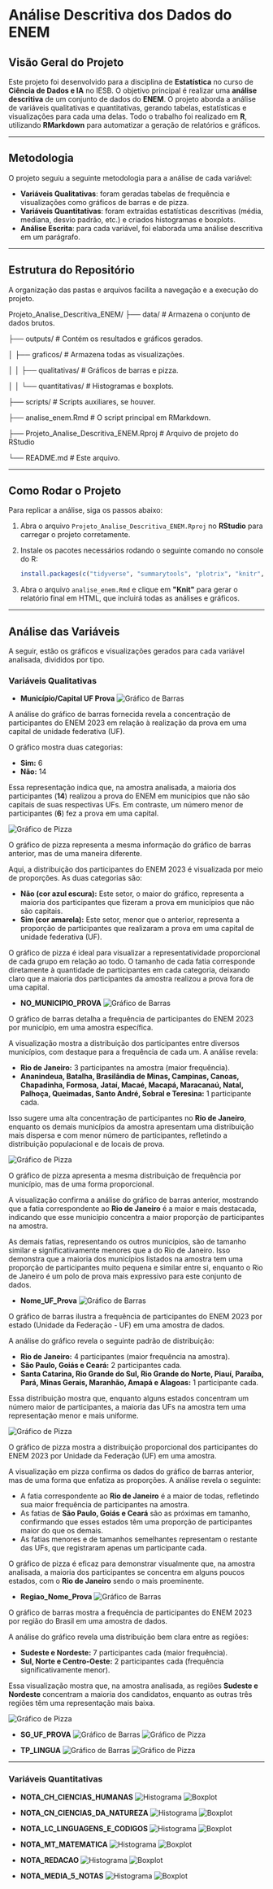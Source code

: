 # Análise Descritiva dos Dados do ENEM

## Visão Geral do Projeto
Este projeto foi desenvolvido para a disciplina de **Estatística** no curso de **Ciência de Dados e IA** no IESB. O objetivo principal é realizar uma **análise descritiva** de um conjunto de dados do **ENEM**. O projeto aborda a análise de variáveis qualitativas e quantitativas, gerando tabelas, estatísticas e visualizações para cada uma delas. Todo o trabalho foi realizado em **R**, utilizando **RMarkdown** para automatizar a geração de relatórios e gráficos.

---

## Metodologia

O projeto seguiu a seguinte metodologia para a análise de cada variável:

* **Variáveis Qualitativas**: foram geradas tabelas de frequência e visualizações como gráficos de barras e de pizza.
* **Variáveis Quantitativas**: foram extraídas estatísticas descritivas (média, mediana, desvio padrão, etc.) e criados histogramas e boxplots.
* **Análise Escrita**: para cada variável, foi elaborada uma análise descritiva em um parágrafo.

---

## Estrutura do Repositório
A organização das pastas e arquivos facilita a navegação e a execução do projeto.

Projeto_Analise_Descritiva_ENEM/
├── data/                      # Armazena o conjunto de dados brutos.

├── outputs/                   # Contém os resultados e gráficos gerados.

│   ├── graficos/              # Armazena todas as visualizações.

│   │   ├── qualitativas/      # Gráficos de barras e pizza.

│   │   └── quantitativas/     # Histogramas e boxplots.

├── scripts/                   # Scripts auxiliares, se houver.

├── analise_enem.Rmd           # O script principal em RMarkdown.

├── Projeto_Analise_Descritiva_ENEM.Rproj # Arquivo de projeto do RStudio

└── README.md                  # Este arquivo.

---

## Como Rodar o Projeto
Para replicar a análise, siga os passos abaixo:

1.  Abra o arquivo `Projeto_Analise_Descritiva_ENEM.Rproj` no **RStudio** para carregar o projeto corretamente.
2.  Instale os pacotes necessários rodando o seguinte comando no console do R:

    ```r
    install.packages(c("tidyverse", "summarytools", "plotrix", "knitr", "kableExtra", "readxl"))
    ```

3.  Abra o arquivo `analise_enem.Rmd` e clique em **"Knit"** para gerar o relatório final em HTML, que incluirá todas as análises e gráficos.

---

## Análise das Variáveis
A seguir, estão os gráficos e visualizações gerados para cada variável analisada, divididos por tipo.

### Variáveis Qualitativas

* **Município/Capital UF Prova**
    ![Gráfico de Barras](outputs/graficos/qualitativas/Municipio_Capital_UF_Prova_barras.png)

A análise do gráfico de barras fornecida revela a concentração de participantes do ENEM 2023 em relação à realização da prova em uma capital de unidade federativa (UF).

O gráfico mostra duas categorias:

- **Sim:** 6  
- **Não:** 14  

Essa representação indica que, na amostra analisada, a maioria dos participantes (**14**) realizou a prova do ENEM em municípios que não são capitais de suas respectivas UFs. Em contraste, um número menor de participantes (**6**) fez a prova em uma capital.

    
![Gráfico de Pizza](outputs/graficos/qualitativas/Municipio_Capital_UF_Prova_pizza.png)

O gráfico de pizza representa a mesma informação do gráfico de barras anterior, mas de uma maneira diferente.

Aqui, a distribuição dos participantes do ENEM 2023 é visualizada por meio de proporções. As duas categorias são:

- **Não (cor azul escura):** Este setor, o maior do gráfico, representa a maioria dos participantes que fizeram a prova em municípios que não são capitais.
- **Sim (cor amarela):** Este setor, menor que o anterior, representa a proporção de participantes que realizaram a prova em uma capital de unidade federativa (UF).

O gráfico de pizza é ideal para visualizar a representatividade proporcional de cada grupo em relação ao todo. O tamanho de cada fatia corresponde diretamente à quantidade de participantes em cada categoria, deixando claro que a maioria dos participantes da amostra realizou a prova fora de uma capital.



* **NO\_MUNICIPIO\_PROVA**
    ![Gráfico de Barras](outputs/graficos/qualitativas/NO_MUNICIPIO_PROVA_barras.png)

O gráfico de barras detalha a frequência de participantes do ENEM 2023 por município, em uma amostra específica.

A visualização mostra a distribuição dos participantes entre diversos municípios, com destaque para a frequência de cada um. A análise revela:

- **Rio de Janeiro:** 3 participantes na amostra (maior frequência).
- **Ananindeua, Batalha, Brasilândia de Minas, Campinas, Canoas, Chapadinha, Formosa, Jataí, Macaé, Macapá, Maracanaú, Natal, Palhoça, Queimadas, Santo André, Sobral e Teresina:** 1 participante cada.

Isso sugere uma alta concentração de participantes no **Rio de Janeiro**, enquanto os demais municípios da amostra apresentam uma distribuição mais dispersa e com menor número de participantes, refletindo a distribuição populacional e de locais de prova.


![Gráfico de Pizza](outputs/graficos/qualitativas/NO_MUNICIPIO_PROVA_pizza.png)

O gráfico de pizza apresenta a mesma distribuição de frequência por município, mas de uma forma proporcional.

A visualização confirma a análise do gráfico de barras anterior, mostrando que a fatia correspondente ao **Rio de Janeiro** é a maior e mais destacada, indicando que esse município concentra a maior proporção de participantes na amostra.

As demais fatias, representando os outros municípios, são de tamanho similar e significativamente menores que a do Rio de Janeiro. Isso demonstra que a maioria dos municípios listados na amostra tem uma proporção de participantes muito pequena e similar entre si, enquanto o Rio de Janeiro é um polo de prova mais expressivo para este conjunto de dados.


* **Nome\_UF\_Prova**
    ![Gráfico de Barras](outputs/graficos/qualitativas/Nome_UF_Prova_barras.png)

O gráfico de barras ilustra a frequência de participantes do ENEM 2023 por estado (Unidade da Federação - UF) em uma amostra de dados.

A análise do gráfico revela o seguinte padrão de distribuição:

- **Rio de Janeiro:** 4 participantes (maior frequência na amostra).  
- **São Paulo, Goiás e Ceará:** 2 participantes cada.  
- **Santa Catarina, Rio Grande do Sul, Rio Grande do Norte, Piauí, Paraíba, Pará, Minas Gerais, Maranhão, Amapá e Alagoas:** 1 participante cada.

Essa distribuição mostra que, enquanto alguns estados concentram um número maior de participantes, a maioria das UFs na amostra tem uma representação menor e mais uniforme.


![Gráfico de Pizza](outputs/graficos/qualitativas/Nome_UF_Prova_pizza.png)

O gráfico de pizza mostra a distribuição proporcional dos participantes do ENEM 2023 por Unidade da Federação (UF) em uma amostra.

A visualização em pizza confirma os dados do gráfico de barras anterior, mas de uma forma que enfatiza as proporções. A análise revela o seguinte:

- A fatia correspondente ao **Rio de Janeiro** é a maior de todas, refletindo sua maior frequência de participantes na amostra.  
- As fatias de **São Paulo, Goiás e Ceará** são as próximas em tamanho, confirmando que esses estados têm uma proporção de participantes maior do que os demais.  
- As fatias menores e de tamanhos semelhantes representam o restante das UFs, que registraram apenas um participante cada.

O gráfico de pizza é eficaz para demonstrar visualmente que, na amostra analisada, a maioria dos participantes se concentra em alguns poucos estados, com o **Rio de Janeiro** sendo o mais proeminente.


* **Regiao\_Nome\_Prova**
    ![Gráfico de Barras](outputs/graficos/qualitativas/Regiao_Nome_Prova_barras.png)

O gráfico de barras mostra a frequência de participantes do ENEM 2023 por região do Brasil em uma amostra de dados.

A análise do gráfico revela uma distribuição bem clara entre as regiões:

- **Sudeste e Nordeste:** 7 participantes cada (maior frequência).  
- **Sul, Norte e Centro-Oeste:** 2 participantes cada (frequência significativamente menor).  

Essa visualização mostra que, na amostra analisada, as regiões **Sudeste e Nordeste** concentram a maioria dos candidatos, enquanto as outras três regiões têm uma representação mais baixa.


![Gráfico de Pizza](outputs/graficos/qualitativas/Regiao_Nome_Prova_pizza.png)



* **SG\_UF\_PROVA**
    ![Gráfico de Barras](outputs/graficos/qualitativas/SG_UF_PROVA_barras.png)
    ![Gráfico de Pizza](outputs/graficos/qualitativas/SG_UF_PROVA_pizza.png)

* **TP\_LINGUA**
    ![Gráfico de Barras](outputs/graficos/qualitativas/TP_LINGUA_barras.png)
    ![Gráfico de Pizza](outputs/graficos/qualitativas/TP_LINGUA_pizza.png)

---

### Variáveis Quantitativas

* **NOTA\_CH\_CIENCIAS\_HUMANAS**
    ![Histograma](outputs/graficos/quantitativas/NOTA_CH_CIENCIAS_HUMANAS_histograma.png)
    ![Boxplot](outputs/graficos/quantitativas/NOTA_CH_CIENCIAS_HUMANAS_boxplot.png)

* **NOTA\_CN\_CIENCIAS\_DA\_NATUREZA**
    ![Histograma](outputs/graficos/quantitativas/NOTA_CN_CIENCIAS_DA_NATUREZA_histograma.png)
    ![Boxplot](outputs/graficos/quantitativas/NOTA_CN_CIENCIAS_DA_NATUREZA_boxplot.png)

* **NOTA\_LC\_LINGUAGENS\_E\_CODIGOS**
    ![Histograma](outputs/graficos/quantitativas/NOTA_LC_LINGUAGENS_E_CODIGOS_histograma.png)
    ![Boxplot](outputs/graficos/quantitativas/NOTA_LC_LINGUAGENS_E_CODIGOS_boxplot.png)

* **NOTA\_MT\_MATEMATICA**
    ![Histograma](outputs/graficos/quantitativas/NOTA_MT_MATEMATICA_histograma.png)
    ![Boxplot](outputs/graficos/quantitativas/NOTA_MT_MATEMATICA_boxplot.png)

* **NOTA\_REDACAO**
    ![Histograma](outputs/graficos/quantitativas/NOTA_REDACAO_histograma.png)
    ![Boxplot](outputs/graficos/quantitativas/NOTA_REDACAO_boxplot.png)

* **NOTA\_MEDIA\_5\_NOTAS**
    ![Histograma](outputs/graficos/quantitativas/NOTA_MEDIA_5_NOTAS_histograma.png)
    ![Boxplot](outputs/graficos/quantitativas/NOTA_MEDIA_5_NOTAS_boxplot.png)
